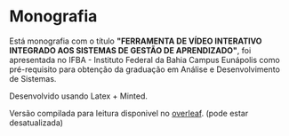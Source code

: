 # Monografia

Está monografia com o título **"FERRAMENTA DE VÍDEO INTERATIVO INTEGRADO AOS SISTEMAS DE GESTÃO DE APRENDIZADO"**, foi apresentada no IFBA - Instituto Federal da Bahia Campus Eunápolis como pré-requisito para obtenção da graduação em Análise e Desenvolvimento de Sistemas.

Desenvolvido usando Latex + Minted.

Versão compilada para leitura disponivel no [overleaf](https://www.overleaf.com/read/zcjztpwwppts). (pode estar desatualizada)
